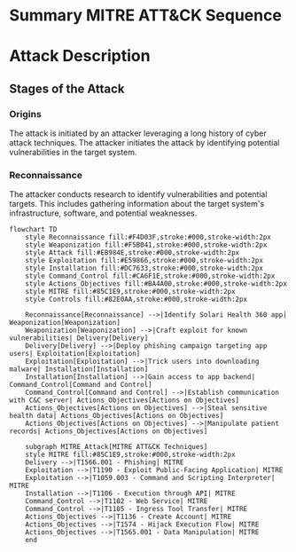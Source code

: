 # Summary MITRE ATT&CK Sequence

# Attack Description

## Stages of the Attack

### Origins
The attack is initiated by an attacker leveraging a long history of cyber attack techniques. The attacker initiates the attack by identifying potential vulnerabilities in the target system.

### Reconnaissance
The attacker conducts research to identify vulnerabilities and potential targets. This includes gathering information about the target system's infrastructure, software, and potential weaknesses.



```mermaid
flowchart TD
    style Reconnaissance fill:#F4D03F,stroke:#000,stroke-width:2px
    style Weaponization fill:#F5B041,stroke:#000,stroke-width:2px
    style Attack fill:#EB984E,stroke:#000,stroke-width:2px
    style Exploitation fill:#E59866,stroke:#000,stroke-width:2px
    style Installation fill:#DC7633,stroke:#000,stroke-width:2px
    style Command_Control fill:#CA6F1E,stroke:#000,stroke-width:2px
    style Actions_Objectives fill:#BA4A00,stroke:#000,stroke-width:2px
    style MITRE fill:#85C1E9,stroke:#000,stroke-width:2px
    style Controls fill:#82E0AA,stroke:#000,stroke-width:2px

    Reconnaissance[Reconnaissance] -->|Identify Solari Health 360 app| Weaponization[Weaponization]
    Weaponization[Weaponization] -->|Craft exploit for known vulnerabilities| Delivery[Delivery]
    Delivery[Delivery] -->|Deploy phishing campaign targeting app users| Exploitation[Exploitation]
    Exploitation[Exploitation] -->|Trick users into downloading malware| Installation[Installation]
    Installation[Installation] -->|Gain access to app backend| Command_Control[Command and Control]
    Command_Control[Command and Control] -->|Establish communication with C&C server| Actions_Objectives[Actions on Objectives]
    Actions_Objectives[Actions on Objectives] -->|Steal sensitive health data| Actions_Objectives[Actions on Objectives]
    Actions_Objectives[Actions on Objectives] -->|Manipulate patient records| Actions_Objectives[Actions on Objectives]

    subgraph MITRE_Attack[MITRE ATT&CK Techniques]
    style MITRE fill:#85C1E9,stroke:#000,stroke-width:2px
    Delivery -->|T1566.001 - Phishing| MITRE
    Exploitation -->|T1190 - Exploit Public-Facing Application| MITRE
    Exploitation -->|T1059.003 - Command and Scripting Interpreter| MITRE
    Installation -->|T1106 - Execution through API| MITRE
    Command_Control -->|T1102 - Web Service| MITRE
    Command_Control -->|T1105 - Ingress Tool Transfer| MITRE
    Actions_Objectives -->|T1136 - Create Account| MITRE
    Actions_Objectives -->|T1574 - Hijack Execution Flow| MITRE
    Actions_Objectives -->|T1565.001 - Data Manipulation| MITRE
    end
